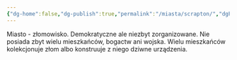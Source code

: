 ```yaml
---
{"dg-home":false,"dg-publish":true,"permalink":"/miasta/scrapton/","dgPassFrontmatter":true}
---
```


Miasto - złomowisko. Demokratyczne ale niezbyt zorganizowane. Nie posiada zbyt wielu mieszkańców, bogactw ani wojska. Wielu mieszkańców kolekcjonuje złom albo konstruuje z niego dziwne urządzenia.

<!--
Miasto-złomowisko. mieszkańcy zbierają cały archaiczny złom i starają się naprawiać lub konstruować wymyślne sprzęty. miasto jest demokratyczne jednak niemal pozbawione słóżb porządkowych, które jednocześnie nie są szczególnie potrzebne. mała liczebność mieszkańców sprawia iż większość sporów jest rozstrzygana między sobą. idealne miasto dla majsterkowiczów

1. **Konwencja:** Miasto przypominające wielki warsztat pod gołym niebem. Wszędzie stoją maszyny i prototypy, a budynki to połączone platformy i tunele. Demokracja jest spontaniczna, a spory rozwiązywane między sobą.
2. **Imiona i Nazwy:** Związane z częściami i konstrukcjami: Bolt, Rex, Tora, Linka, Knut, Brix, Mina, Flex. - jakieś krótkie nazwy narzędzi, elementów konstrukcji i tak dalej
-->

